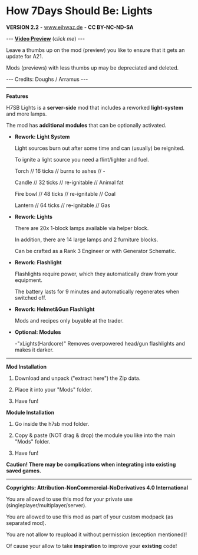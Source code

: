 # How 7Days Should Be: Lights

**VERSION 2.2** - www.eihwaz.de - **CC BY-NC-ND-SA**

--- [**Video Preview**](https://www.youtube.com/watch?v=EmCS7Sb_LP8) (*click me*) ---

Leave a thumbs up on the mod (preview) you like to ensure that it gets an update for A21.

Mods (previews) with less thumbs up may be depreciated and deleted.

--- Credits: Doughs / Arramus ---

--- --- --- --- --- --- --- --- ---

**Features**

H7SB Lights is a **server-side** mod that includes a reworked **light-system** and more lamps.

The mod has **additional modules** that can be optionally activated.

* **Rework: Light System**

	Light sources burn out after some time and can (usually) be reignited.
	
	To ignite a light source you need a flint/lighter and fuel.
	
	Torch		//	16 ticks	//	burns to ashes 	//	-
	
	Candle		//	32 ticks	//	re-ignitable	//	Animal fat
	
	Fire bowl	//	48 ticks	//	re-ignitable	//	Coal
	
	Lantern		//	64 ticks	//	re-ignitable	//	Gas
	
* **Rework: Lights**

	There are 20x 1-block lamps available via helper block.
	
	In addition, there are 14 large lamps and 2 furniture blocks.
	
	Can be crafted as a Rank 3 Engineer or with Generator Schematic.

	
* **Rework: Flashlight**

	Flashlights require power, which they automatically draw from your equipment.
	
	The battery lasts for 9 minutes and automatically regenerates when switched off.
	
* **Rework: Helmet&Gun Flashlight**

	Mods and recipes only buyable at the trader.
	
* **Optional: Modules**
	
	-"xLights(Hardcore)" Removes overpowered head/gun flashlights and makes it darker.

--- --- --- --- --- --- --- --- ---

**Mod Installation**

1. Download and unpack ("extract here") the Zip data.

2. Place it into your "Mods" folder.

3. Have fun!

**Module Installation**

1. Go inside the h7sb mod folder.
	
2. Copy & paste (NOT drag & drop) the module you like into the main "Mods" folder.

3. Have fun!

**Caution! There may be complications when integrating into existing saved games.**

--- --- --- --- --- --- --- --- ---

**Copyrights: Attribution-NonCommercial-NoDerivatives 4.0 International**

You are allowed to use this mod for your private use (singleplayer/multiplayer/server).

You are allowed to use this mod as part of your custom modpack (as separated mod).

You are not allow to reupload it without permission (exception mentioned)!

Of cause your allow to take **inspiration** to improve your **existing** code!
